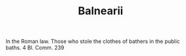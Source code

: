 ---
title: Balnearii
letter: B
permalink: "/definitions/balnearii.html"
body: In the Roman law. Those who stole the clothes of bathers in the public baths.
  4 Bl. Comm. 239
published_at: '2018-07-07'
source: Black's Law Dictionary
layout: post
---